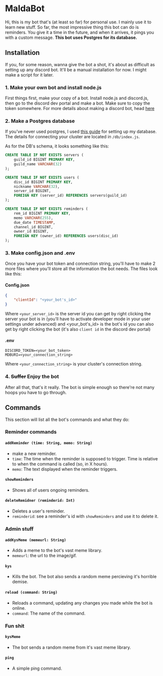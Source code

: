 # MaldaBot

Hi, this is my bot that's (at least so far) for personal use.
I mainly use it to learn new stuff. So far, the most impressive thing this bot can do is reminders. You give it a time in the future, and when it arrives, it pings you with a custom message.
**This bot uses Postgres for its database.**

## Installation

If you, for some reason, wanna give the bot a shot, it's about as difficult as setting up any discord bot.
It'll be a manual installation for now. I might make a script for it later.

### 1. Make your own bot and install node.js

First things first, make your copy of a bot.
Install node.js and discord.js, then go to the discord dev portal and make a bot. Make sure to copy the token somewhere.
For more details about making a discord bot, head [here](https://discordjs.guide/preparations/)

### 2. Make a Postgres database

If you've never used postgres, I used [this guide](https://node-postgres.com/) for setting up my database. The details for connecting your cluster are located in `/db/index.js`.

As for the DB's schema, it looks something like this:

```SQL
CREATE TABLE IF NOT EXISTS servers (
    guild_id BIGINT PRIMARY KEY,
    guild_name VARCHAR(32)
);

CREATE TABLE IF NOT EXISTS users (
    disc_id BIGINT PRIMARY KEY,
    nickname VARCHAR(32),
    server_id BIGINT,
    FOREIGN KEY (server_id) REFERENCES servers(guild_id)
);

CREATE TABLE IF NOT EXISTS reminders (
    rem_id BIGINT PRIMARY KEY,
    memo VARCHAR(255),
    due_date TIMESTAMP,
    channel_id BIGINT,
    owner_id BIGINT,
    FOREIGN KEY (owner_id) REFERENCES users(disc_id)
);
```

### 3. Make config.json and .env

Once you have your bot token and connection string, you'll have to make 2 more files where you'll store all the information the bot needs.
The files look like this:

#### Config.json

```json
{
    "clientId": "<your_bot's_id>"
}
```

Where `<your_server_id>` is the server id you can get by right clicking the server your bot is in (you'll have to activate developer mode in your user settings under advanced) and <your_bot's_id> is the bot's id you can also get by right clicking the bot (it's also `client id` in the discord dev portal)

#### .env

```env
DISCORD_TOKEN=<your_bot_token>
MDBURI=<your_connection_string>
```

Where `<your_connection_string>` is your cluster's connection string.

### 4. ~~Suffer~~ Enjoy the bot

After all that, that's it really. The bot is simple enough so there're not many hoops you have to go through.

## Commands

This section will list all the bot's commands and what they do:

### Reminder commands

#### `addReminder (time: String, memo: String)`

- make a new reminder.
- `time`: The time when the reminder is supposed to trigger. Time is relative to when the command is called (so, in X hours).
- `memo`: The text displayed when the reminder triggers.

#### `showReminders`

- Shows all of users ongoing reminders.

#### `deleteRemidner (reminderid: Int)`

- Deletes a user's reminder.
- `reminderid`: see a reminder's id with `showReminders` and use it to delete it.

### Admin stuff

#### `addKysMeme (memeurl: String)`

- Adds a meme to the bot's vast meme library.
- `memeurl`: the url to the image/gif.

#### `kys`

- Kills the bot. The bot also sends a random meme percieving it's horrible demise.

#### `reload (command: String)`

- Reloads a command, updating any changes you made while the bot is online.
- `command`: The name of the command.

### Fun shit

#### `kysMeme`

- The bot sends a random meme from it's vast meme library.

#### `ping`

- A simple ping command.
